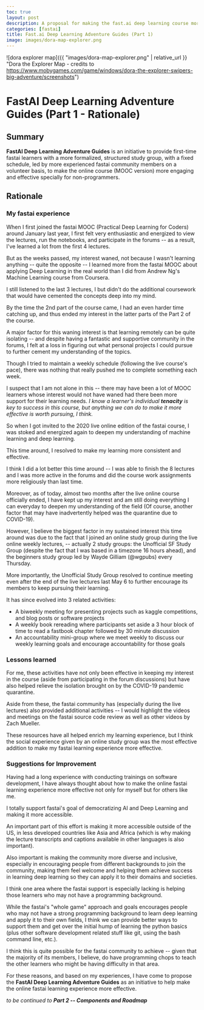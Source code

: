 ```yaml
---
toc: true
layout: post
description: A proposal for making the fast.ai deep learning course more effective
categories: [fastai]
title: Fast.ai Deep Learning Adventure Guides (Part 1)
image: images/dora-map-explorer.png
---
```

![dora explorer map]({{ "images/dora-map-explorer.png" | relative_url }} "Dora the Explorer Map - credits to https://www.mobygames.com/game/windows/dora-the-explorer-swipers-big-adventure/screenshots")
# FastAI Deep Learning Adventure Guides (Part 1 - Rationale)

## Summary

**FastAI Deep Learning Adventure Guides** is an initiative to provide first-time fastai learners with a more formalized, structured study group, with a fixed schedule, led by more experienced fastai community members on a volunteer basis, to make the online course (MOOC version) more engaging and effective specially for non-programmers.

## Rationale

### My fastai experience

When I first joined the fastai MOOC (Practical Deep Learning for Coders) around January last year, I first felt very enthusiastic and energized to view the lectures, run the notebooks, and participate in the forums -- as a result, I've learned a lot from the first 4 lectures. 

But as the weeks passed, my interest waned, not because I wasn't learning anything -- quite the opposite -- I learned more from the fastai MOOC about applying Deep Learning in the real world than I did from Andrew Ng's Machine Learning course from Coursera. 

I still listened to the last 3 lectures, I but didn't do the additional coursework that would have cemented the concepts deep into my mind.

By the time the 2nd part of the course came, I had an even harder time catching up, and thus ended my interest in the latter parts of the Part 2 of the course.

A major factor for this waning interest is that learning remotely can be quite isolating -- and despite having a fantastic and supportive community in the forums, I felt at a loss in figuring out what personal projects I could pursue to further cement my understanding of the topics. 

Though I tried to maintain a weekly schedule (following the live course's pace), there was nothing that really pushed me to complete something each week.
 
I suspect that I am not alone in this -- there may have been a lot of MOOC learners whose interest would not have waned had there been more support for their learning needs. _I know a learner's individual **tenacity** is key to success in this course, but anything we can do to make it more effective is worth pursuing, I think._

So when I got invited to the 2020 live online edition of the fastai course, I was stoked and energized again to deepen my understanding of machine learning and deep learning. 

This time around, I resolved to make my learning more consistent and effective. 

I think I did a lot better this time around -- I was able to finish the 8 lectures and I was more active in the forums and did the course work assignments more religiously than last time.

Moreover, as of today, almost two months after the live online course officially ended, I have kept up my interest and am still doing everything I can everyday to deepen my understanding of the field (Of course, another factor that may have inadvertently helped was the quarantine due to COVID-19).

However, I believe the biggest factor in my sustained interest this time around was due to the fact that I joined an online study group during the live online weekly lectures, -- actually 2 study groups: the Unofficial SF Study Group (despite the fact that I was based in a timezone 16 hours ahead), and the beginners study group led by Wayde Gilliam (@wgpubs) every Thursday. 

More importantly, the Unofficial Study Group resolved to continue meeting even after the end of the live lectures last May 6 to further encourage its members to keep pursuing their learning. 

It has since evolved into 3 related activities:
* A biweekly meeting for presenting projects such as kaggle competitions, and blog posts or software projects
* A weekly book rereading where participants set aside a 3 hour block of time to read a fastbook chapter followed by 30 minute discussion
* An accountability mini-group where we meet weekly to discuss our weekly learning goals and encourage accountability for those goals 

### Lessons learned

For me, these activities have not only been effective in keeping my interest in the course (aside from participating in the forum discussions) but have also helped relieve the isolation brought on by the COVID-19 pandemic quarantine.

Aside from these, the fastai community has (especially during the live lectures) also provided additional activities -- I would highlight the videos and meetings on the fastai source code review as well as other videos by Zach Mueller.
 
These resources have all helped enrich my learning experience, but I think the social experience given by an online study group was the most effective addition to make my fastai learning experience more effective. 

### Suggestions for Improvement

Having had a long experience with conducting trainings on software development, I have always thought about how to make the online fastai learning experience more effective not only for myself but for others like me. 

I totally support fastai's goal of democratizing AI and Deep Learning and making it more accessible. 

An important part of this effort is making it more accessible outside of the US, in less developed countries like Asia and Africa (which is why making the lecture transcripts and captions available in other languages is also important).

Also important is making the community more diverse and inclusive, especially in encouraging people from different backgrounds to join the community, making them feel welcome and helping them achieve success in learning deep learning so they can apply it to their domains and societies.

I think one area where the fastai support is especially lacking is helping those learners who may not have a programming background.

While the fastai's "whole game" approach and goals encourages people who may not have a strong programming background to learn deep learning and apply it to their own fields, I think we can provide better ways to support them and get over the initial hump of learning the python basics (plus other software development related stuff like git, using the bash command line, etc.).

I think this is quite possible for the fastai community to achieve -- given that the majority of its members, I believe, do have programming chops to teach the other learners who might be having difficulty in that area.

For these reasons, and based on my experiences, I have come to propose the **FastAI Deep Learning Adventure Guides** as an initiative to help make the online fastai learning experience more effective.

_to be continued to **Part 2 -- Components and Roadmap**_ 

